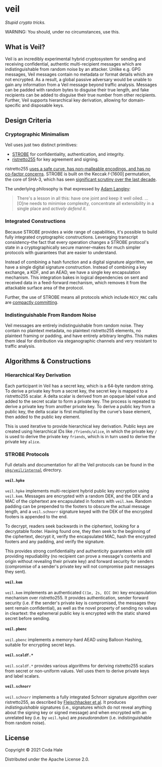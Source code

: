 # veil

_Stupid crypto tricks._

WARNING: You should, under no circumstances, use this.

## What is Veil?

Veil is an incredibly experimental hybrid cryptosystem for sending and receiving confidential,
authentic multi-recipient messages which are indistinguishable from random noise by an attacker.
Unlike e.g. GPG messages, Veil messages contain no metadata or format details which are not
encrypted. As a result, a global passive adversary would be unable to gain any information from a
Veil message beyond traffic analysis. Messages can be padded with random bytes to disguise their
true length, and fake recipients can be added to disguise their true number from other recipients.
Further, Veil supports hierarchical key derivation, allowing for domain-specific and disposable
keys.

## Design Criteria

### Cryptographic Minimalism

Veil uses just two distinct primitives:

* [STROBE](https://strobe.sourceforge.io) for confidentiality, authentication, and integrity.
* [ristretto255](https://ristretto.group) for key agreement and signing.

ristretto255 [uses a safe curve, has non-malleable encodings, and has no co-factor
concerns](https://ristretto.group/why_ristretto.html). STROBE is built on the Keccak 𝑓-\[1600\]
permutation, the core of SHA-3, which has seen [significant scrutiny over the last
decade](https://keccak.team/third_party.html).

The underlying philosophy is that expressed by [Adam
Langley](https://www.imperialviolet.org/2016/05/16/agility.html):

> There's a lesson in all this: have one joint and keep it well oiled. … \[O\]ne needs to minimise
> complexity, concentrate all extensibility in a single place and _actively defend it_.

### Integrated Constructions

Because STROBE provides a wide range of capabilities, it's possible to build fully integrated
cryptographic constructions. Leveraging transcript consistency–the fact that every operation changes
a STROBE protocol's state in a cryptographically secure manner–makes for much simpler protocols with
guarantees that are easier to understand.

Instead of combining a hash function and a digital signature algorithm, we have a single digital
signature construction. Instead of combining a key exchange, a KDF, and an AEAD, we have a single
key encapsulation mechanism. This integration bakes in logical dependencies on sent and received
data in a feed-forward mechanism, which removes it from the attackable surface area of the protocol.

Further, the use of STROBE means all protocols which include `RECV_MAC` calls are [compactly
committing](https://eprint.iacr.org/2019/016.pdf).

### Indistinguishable From Random Noise

Veil messages are entirely indistinguishable from random noise. They contain no plaintext metadata,
no plaintext ristretto255 elements, no plaintext framing or padding, and have entirely arbitrary
lengths. This makes them ideal for distribution via steganographic channels and very resistant to
traffic analysis.

## Algorithms & Constructions

### Hierarchical Key Derivation

Each participant in Veil has a secret key, which is a 64-byte random string. To derive a private key
from a secret key, the secret key is mapped to a ristretto255 scalar. A delta scalar is derived from
an opaque label value and added to the secret scalar to form a private key. The process is repeated
to derive a private key from another private key. To derive a public key from a public key, the
delta scalar is first multiplied by the curve's base element, then added to the public key element.

This is used iterative to provide hierarchical key derivation. Public keys are created using
hierarchical IDs like `/friends/alice`, in which the private key `/` is used to derive the private
key `friends`, which is in turn used to derive the private key `alice`.

### STROBE Protocols

Full details and documentation for all the Veil protocols can be found in the
[`pkg/veil/internal`](https://github.com/codahale/veil/tree/main/pkg/veil/internal) directory.

#### `veil.hpke`

`veil.hpke` implements multi-recipient hybrid public key encryption using `veil.kem`. Messages are
encrypted with a random DEK, and the DEK and a MAC of the ciphertext are encapsulated in footers
with `veil.kem`. Random padding can be prepended to the footers to obscure the actual message
length, and a `veil.schnorr` signature keyed with the DEK of the encrypted footers is appended to
the end.

To decrypt, readers seek backwards in the ciphertext, looking for a decryptable footer. Having found
one, they then seek to the beginning of the ciphertext, decrypt it, verify the encapsulated MAC,
hash the encrypted footers and any padding, and verify the signature.

This provides strong confidentiality and authenticity guarantees while still providing repudiability
(no recipient can prove a message's contents and origin without revealing their private key) and
forward security for senders (compromise of a sender's private key will not compromise past messages
they sent).

#### `veil.kem`

`veil.kem` implements an authenticated `C(1e, 2s, ECC DH)` key encapsulation mechanism over
ristretto255. It provides authentication, sender forward security (i.e. if the sender's private key
is compromised, the messages they sent remain confidential), as well as the novel property of
sending no values in cleartext: the ephemeral public key is encrypted with the static shared secret
before sending.

#### `veil.pbenc`

`veil.pbenc` implements a memory-hard AEAD using Balloon Hashing, suitable for encrypting secret
keys.

#### `veil.scaldf.*`

`veil.scaldf.*` provides various algorithms for deriving ristretto255 scalars from secret or
non-uniform values. Veil uses them to derive private keys and label scalars.

#### `veil.schnorr`

`veil.schnorr` implements a fully integrated Schnorr signature algorithm over ristretto255, as
described by [Fleischhacker et al](https://eprint.iacr.org/2011/673.pdf). It produces
_indistinguishable_ signatures (i.e., signatures which do not reveal anything about the signing key
or signed message) and when encrypted with an unrelated key (i.e. by `veil.hpke`) are _pseudorandom_
(i.e. indistinguishable from random noise).

## License

Copyright © 2021 Coda Hale

Distributed under the Apache License 2.0.
